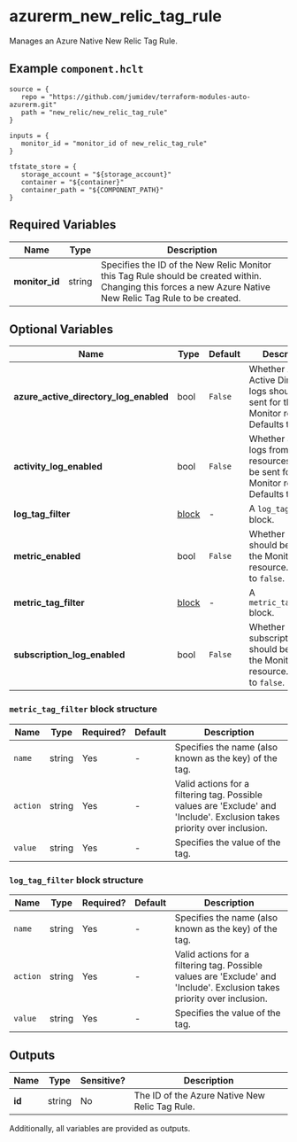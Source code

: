 # azurerm_new_relic_tag_rule

Manages an Azure Native New Relic Tag Rule.

## Example `component.hclt`

```hcl
source = {
   repo = "https://github.com/jumidev/terraform-modules-auto-azurerm.git"   
   path = "new_relic/new_relic_tag_rule"   
}

inputs = {
   monitor_id = "monitor_id of new_relic_tag_rule"   
}

tfstate_store = {
   storage_account = "${storage_account}"   
   container = "${container}"   
   container_path = "${COMPONENT_PATH}"   
}

```

## Required Variables

| Name | Type |  Description |
| ---- | --------- |  ----------- |
| **monitor_id** | string |  Specifies the ID of the New Relic Monitor this Tag Rule should be created within. Changing this forces a new Azure Native New Relic Tag Rule to be created. | 

## Optional Variables

| Name | Type |  Default  |  Description |
| ---- | --------- |  ----------- | ----------- |
| **azure_active_directory_log_enabled** | bool |  `False`  |  Whether Azure Active Directory logs should be sent for the Monitor resource. Defaults to `false`. | 
| **activity_log_enabled** | bool |  `False`  |  Whether activity logs from Azure resources should be sent for the Monitor resource. Defaults to `false`. | 
| **log_tag_filter** | [block](#log_tag_filter-block-structure) |  -  |  A `log_tag_filter` block. | 
| **metric_enabled** | bool |  `False`  |  Whether metrics should be sent for the Monitor resource. Defaults to `false`. | 
| **metric_tag_filter** | [block](#metric_tag_filter-block-structure) |  -  |  A `metric_tag_filter` block. | 
| **subscription_log_enabled** | bool |  `False`  |  Whether subscription logs should be sent for the Monitor resource. Defaults to `false`. | 

### `metric_tag_filter` block structure

| Name | Type | Required? | Default | Description |
| ---- | ---- | --------- | ------- | ----------- |
| `name` | string | Yes | - | Specifies the name (also known as the key) of the tag. |
| `action` | string | Yes | - | Valid actions for a filtering tag. Possible values are 'Exclude' and 'Include'. Exclusion takes priority over inclusion. |
| `value` | string | Yes | - | Specifies the value of the tag. |

### `log_tag_filter` block structure

| Name | Type | Required? | Default | Description |
| ---- | ---- | --------- | ------- | ----------- |
| `name` | string | Yes | - | Specifies the name (also known as the key) of the tag. |
| `action` | string | Yes | - | Valid actions for a filtering tag. Possible values are 'Exclude' and 'Include'. Exclusion takes priority over inclusion. |
| `value` | string | Yes | - | Specifies the value of the tag. |



## Outputs

| Name | Type | Sensitive? | Description |
| ---- | ---- | --------- | --------- |
| **id** | string | No  | The ID of the Azure Native New Relic Tag Rule. | 

Additionally, all variables are provided as outputs.
